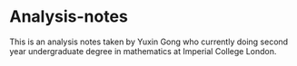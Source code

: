 # Analysis-notes
This is an analysis notes taken by Yuxin Gong who currently doing second year undergraduate degree in mathematics at Imperial College London.
